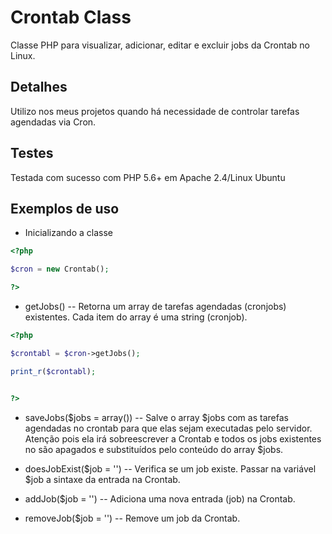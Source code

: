# Crontab Class
Classe PHP para visualizar, adicionar, editar e excluir jobs da Crontab no Linux.

## Detalhes
Utilizo nos meus projetos quando há necessidade de controlar tarefas agendadas via Cron.

## Testes
Testada com sucesso com PHP 5.6+ em Apache 2.4/Linux Ubuntu

## Exemplos de uso 
- Inicializando a classe
``` php
<?php 

$cron = new Crontab();

?>

``` 
- getJobs() -- Retorna um array de tarefas agendadas (cronjobs) existentes. Cada item do array é uma string (cronjob).
``` php
<?php 

$crontabl = $cron->getJobs();

print_r($crontabl);


?>
```    
- saveJobs($jobs = array()) -- Salve o array $jobs com as tarefas agendadas no crontab para que elas sejam executadas pelo servidor. Atenção pois ela irá sobreescrever a Crontab e todos os jobs existentes no são apagados e substituídos pelo conteúdo do array $jobs.

- doesJobExist($job = '') -- Verifica se um job existe. Passar na variável $job a sintaxe da entrada na Crontab.

- addJob($job = '') -- Adiciona uma nova entrada (job) na Crontab.

- removeJob($job = '') -- Remove um job da Crontab. 

